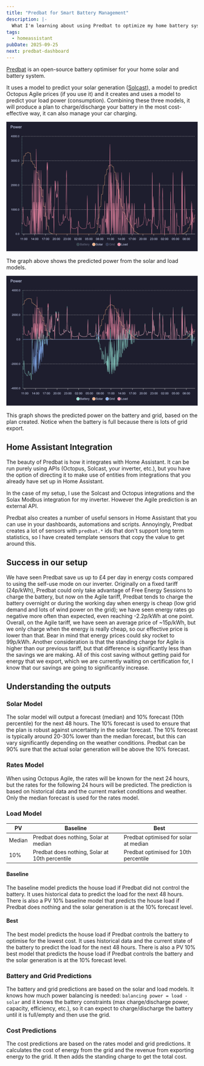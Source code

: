 ```yaml
---
title: "Predbat for Smart Battery Management"
description: |-
  What I'm learning about using Predbat to optimize my home battery system with Home Assistant.
tags:
  - homeassistant
pubDate: 2025-09-25
next: predbat-dashboard
---
```


[Predbat](https://springfall2008.github.io/batpred/) is an open-source battery optimiser for your home solar and battery system.

It uses a model to predict your solar generation ([Solcast](https://solcast.com/)), a model to predict Octopus Agile prices (if you use it) and it creates and uses a model to predict your load power (consumption). Combining these three models, it will produce a plan to charge/discharge your battery in the most cost-effective way, it can also manage your car charging.

![Power Prediction](../../assets/blog/predboard-dashboard/power-prediction-no-derived.png)

The graph above shows the predicted power from the solar and load models.

![Power Prediction](../../assets/blog/predboard-dashboard/power-prediction.png)

This graph shows the predicted power on the battery and grid, based on the plan created. Notice when the battery is full because there is lots of grid export.

## Home Assistant Integration

The beauty of Predbat is how it integrates with Home Assistant. It can be run purely using APIs (Octopus, Solcast, your inverter, etc.), but you have the option of directing it to make use of entities from integrations that you already have set up in Home Assistant.

In the case of my setup, I use the Solcast and Octopus integrations and the Solax Modbus integration for my inverter. However the Agile prediction is an external API.

Predbat also creates a number of useful sensors in Home Assistant that you can use in your dashboards, automations and scripts. Annoyingly, Predbat creates a lot of sensors with `predbat.*` ids that don't support long term statistics, so I have created template sensors that copy the value to get around this.

## Success in our setup

We have seen Predbat save us up to £4 per day in energy costs compared to using the self-use mode on our inverter. Originally on a fixed tariff (24p/kWh), Predbat could only take advantage of Free Energy Sessions to charge the battery, but now on the Agile tariff, Predbat tends to charge the battery overnight or during the working day when energy is cheap (low grid demand and lots of wind power on the grid); we have seen energy rates go negative more often than expected, even reaching -2.2p/kWh at one point. Overall, on the Agile tariff, we have seen an average price of ~15p/kWh, but we only charge when the energy is really cheap, so our effective price is lower than that. Bear in mind that energy prices could sky rocket to 99p/kWh. Another consideration is that the standing charge for Agile is higher than our previous tariff, but that difference is significantly less than the savings we are making. All of this cost saving without getting paid for energy that we export, which we are currently waiting on certification for, I know that our savings are going to significantly increase.

## Understanding the outputs

### Solar Model

The solar model will output a forecast (median) and 10% forecast (10th percentile) for the next 48 hours. The 10% forecast is used to ensure that the plan is robust against uncertainty in the solar forecast. The 10% forecast is typically around 20-30% lower than the median forecast, but this can vary significantly depending on the weather conditions. Predbat can be 90% sure that the actual solar generation will be above the 10% forecast.

### Rates Model

When using Octopus Agile, the rates will be known for the next 24 hours, but the rates for the following 24 hours will be predicted. The prediction is based on historical data and the current market conditions and weather. Only the median forecast is used for the rates model.

### Load Model

| PV     | Baseline                                       | Best                                  |
| ------ | --------                                       | ------------------------------------- |
| Median | Predbat does nothing, Solar at median          | Predbat optimised for solar at median |
| 10%    | Predbat does nothing, Solar at 10th percentile | Predbat optimised for 10th percentile |

#### Baseline

The baseline model predicts the house load if Predbat did not control the battery. It uses historical data to predict the load for the next 48 hours. There is also a PV 10% baseline model that predicts the house load if Predbat does nothing and the solar generation is at the 10% forecast level.

#### Best

The best model predicts the house load if Predbat controls the battery to optimise for the lowest cost. It uses historical data and the current state of the battery to predict the load for the next 48 hours. There is also a PV 10% best model that predicts the house load if Predbat controls the battery and the solar generation is at the 10% forecast level.

### Battery and Grid Predictions

The battery and grid predictions are based on the solar and load models. It knows how much power balancing is needed: `balancing power = load - solar` and it knows the battery constraints (max charge/discharge power, capacity, efficiency, etc.), so it can expect to charge/discharge the battery until it is full/empty and then use the grid.

### Cost Predictions

The cost predictions are based on the rates model and grid predictions. It calculates the cost of energy from the grid and the revenue from exporting energy to the grid. It then adds the standing charge to get the total cost.
